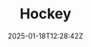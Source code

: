 ---
title: "Hockey"
description: 
date: 2025-01-18T12:28:42Z
image: 
math: 
license: 
hidden: false
comments: true
draft: true
---